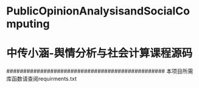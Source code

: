 # PublicOpinionAnalysisandSocialComputing
# 中传小涵-舆情分析与社会计算课程源码

###############################################
本项目所需库函数请查阅requirments.txt